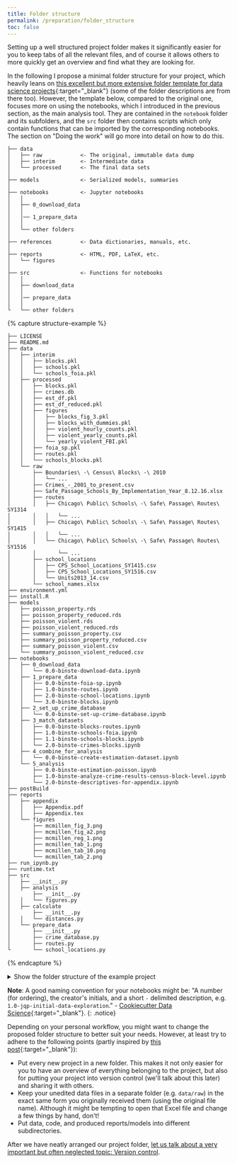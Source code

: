 ```yaml
---
title: Folder structure
permalink: /preparation/folder_structure
toc: false
---
```

Setting up a well structured project folder makes it significantly easier for you to keep tabs of all the relevant files, and of course it allows others to more quickly get an overview and find what they are looking for.

In the following I propose a minimal folder structure for your project, which heavily leans on [this excellent but more extensive folder template for data science projects](http://drivendata.github.io/cookiecutter-data-science/){:target="_blank"} (some of the folder descriptions are from there too). However, the template below, compared to the original one, focuses more on using the notebooks, which I introduced in the previous section, as the main analysis tool. They are contained in the `notebook` folder and its subfolders, and the `src` folder then contains scripts which only contain functions that can be imported by the corresponding notebooks. The section on "Doing the work" will go more into detail on how to do this.
```
├── data
│   ├── raw            <- The original, immutable data dump
│   ├── interim        <- Intermediate data
│   └── processed      <- The final data sets
│
├── models             <- Serialized models, summaries
│
├── notebooks          <- Jupyter notebooks
│   │
│   ├── 0_download_data
│   │
│   │── 1_prepare_data
│   │
│   └── other folders
│
├── references         <- Data dictionaries, manuals, etc.
│
├── reports            <- HTML, PDF, LaTeX, etc.
│   └── figures
│
├── src                <- Functions for notebooks
│   │
│   ├── download_data
│   │
│   │── prepare_data
│   │
└   └── other folders
```

{% capture structure-example %}
```
├── LICENSE
├── README.md
├── data
│   ├── interim
│   │   ├── blocks.pkl
│   │   ├── schools.pkl
│   │   └── schools_foia.pkl
│   ├── processed
│   │   ├── blocks.pkl
│   │   ├── crimes.db
│   │   ├── est_df.pkl
│   │   ├── est_df_reduced.pkl
│   │   ├── figures
│   │   │   ├── blocks_fig_3.pkl
│   │   │   ├── blocks_with_dummies.pkl
│   │   │   ├── violent_hourly_counts.pkl
│   │   │   ├── violent_yearly_counts.pkl
│   │   │   └── yearly_violent_FBI.pkl
│   │   ├── foia_sp.pkl
│   │   ├── routes.pkl
│   │   └── schools_blocks.pkl
│   └── raw
│       ├── Boundaries\ -\ Census\ Blocks\ -\ 2010
│       │   └── ...
│       ├── Crimes_-_2001_to_present.csv
│       ├── Safe_Passage_Schools_By_Implementation_Year_8.12.16.xlsx
│       ├── routes
│       │   ├── Chicago\ Public\ Schools\ -\ Safe\ Passage\ Routes\ SY1314
│       │   │   └── ...
│       │   ├── Chicago\ Public\ Schools\ -\ Safe\ Passage\ Routes\ SY1415
│       │   │   └── ...
│       │   └── Chicago\ Public\ Schools\ -\ Safe\ Passage\ Routes\ SY1516
│       │       └── ...
│       ├── school_locations
│       │   ├── CPS_School_Locations_SY1415.csv
│       │   ├── CPS_School_Locations_SY1516.csv
│       │   └── Units2013_14.csv
│       └── school_names.xlsx
├── environment.yml
├── install.R
├── models
│   ├── poisson_property.rds
│   ├── poisson_property_reduced.rds
│   ├── poisson_violent.rds
│   ├── poisson_violent_reduced.rds
│   ├── summary_poisson_property.csv
│   ├── summary_poisson_property_reduced.csv
│   ├── summary_poisson_violent.csv
│   └── summary_poisson_violent_reduced.csv
├── notebooks
│   ├── 0_download_data
│   │   └── 0.0-binste-download-data.ipynb
│   ├── 1_prepare_data
│   │   ├── 0.0-binste-foia-sp.ipynb
│   │   ├── 1.0-binste-routes.ipynb
│   │   ├── 2.0-binste-school-locations.ipynb
│   │   └── 3.0-binste-blocks.ipynb
│   ├── 2_set_up_crime_database
│   │   └── 0.0-binste-set-up-crime-database.ipynb
│   ├── 3_match_datasets
│   │   ├── 0.0-binste-blocks-routes.ipynb
│   │   ├── 1.0-binste-schools-foia.ipynb
│   │   ├── 1.1-binste-schools-blocks.ipynb
│   │   └── 2.0-binste-crimes-blocks.ipynb
│   ├── 4_combine_for_analysis
│   │   └── 0.0-binste-create-estimation-dataset.ipynb
│   └── 5_analysis
│       ├── 0.0-binste-estimation-poisson.ipynb
│       ├── 1.0-binste-analyze-crime-results-census-block-level.ipynb
│       └── 2.0-binste-descriptives-for-appendix.ipynb
├── postBuild
├── reports
│   ├── appendix
│   │   ├── Appendix.pdf
│   │   ├── Appendix.tex
│   └── figures
│       ├── mcmillen_fig_3.png
│       ├── mcmillen_fig_a2.png
│       ├── mcmillen_reg_1.png
│       ├── mcmillen_tab_1.png
│       ├── mcmillen_tab_10.png
│       └── mcmillen_tab_2.png
├── run_ipynb.py
├── runtime.txt
├── src
│   ├── __init__.py
│   ├── analysis
│       ├── __init__.py
│   │   └── figures.py
│   ├── calculate
│       ├── __init__.py
│   │   └── distances.py
│   └── prepare_data
│       ├── __init__.py
│       ├── crime_database.py
│       ├── routes.py
└       └── school_locations.py
```
{% endcapture %}

<details>
  <summary>Show the folder structure of the example project</summary>
  <small>
  {{ structure-example | markdownify }}
  </small>
</details>

**Note**: A good naming convention for your notebooks might be: "A number (for ordering), the creator's initials, and a short `-` delimited description, e.g. `1.0-jqp-initial-data-exploration`." - [Cookiecutter Data Science](http://drivendata.github.io/cookiecutter-data-science/){:target="_blank"}.
{: .notice}

Depending on your personal workflow, you might want to change the proposed folder structure to better suit your needs. However, at least try to adhere to the following points (partly inspired by [this post](http://kbroman.org/steps2rr/pages/organize.html){:target="_blank"}):

* Put every new project in a new folder. This makes it not only easier for you to have an overview of everything belonging to the project, but also for putting your project into version control (we'll talk about this later) and sharing it with others.
* Keep your unedited data files in a separate folder (e.g. `data/raw`) in the exact same form you originally received them (using the original file name). Although it might be tempting to open that Excel file and change a few things by hand, don't!
* Put data, code, and produced reports/models into different subdirectories.

After we have neatly arranged our project folder, [let us talk about a very important but often neglected topic: Version control](./version_control).